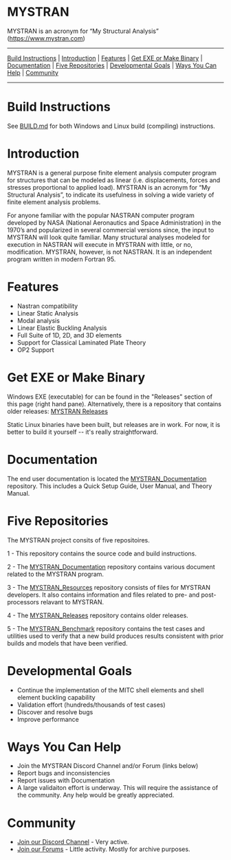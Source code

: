 MYSTRAN
=======

MYSTRAN is an acronym for “My Structural Analysis” (https://www.mystran.com)


---

[Build Instructions](#Build-Instructions) |
[Introduction](#Introduction) |
[Features](#Features) |
[Get EXE or Make Binary](#Get-EXE-or-Make-Binary) |
[Documentation](#Documentation) |
[Five Repositories](#Five-Repositories) |
[Developmental Goals](#Developmental-Goals) |
[Ways You Can Help](#ways-you-can-help) |
[Community](#community)

---

# Build Instructions

See [BUILD.md](BUILD.md) for both Windows and Linux build (compiling) instructions.

# Introduction

MYSTRAN is a general purpose finite element analysis computer program for
structures that can be modeled as linear (i.e. displacements, forces and
stresses proportional to applied load). MYSTRAN is an acronym for
“My Structural Analysis”, to indicate its usefulness in solving a wide variety
of finite element analysis problems.

For anyone familiar with the popular NASTRAN computer program developed by NASA
(National Aeronautics and Space Administration) in the 1970’s and popularized
in several commercial versions since, the input to MYSTRAN will look quite
familiar. Many structural analyses modeled for execution in NASTRAN will
execute in MYSTRAN with little, or no, modification. MYSTRAN, however, is not
NASTRAN. It is an independent program written in modern Fortran 95.

# Features

- Nastran compatibility
- Linear Static Analysis
- Modal analysis
- Linear Elastic Buckling Analysis
- Full Suite of 1D, 2D, and 3D elements
- Support for Classical Laminated Plate Theory
- OP2 Support

# Get EXE or Make Binary

Windows EXE (executable) for can be found in the "Releases" section of this page (right hand pane).
Alternatively, there is a repository that contains older releases: [MYSTRAN Releases](https://github.com/MYSTRANsolver/MYSTRAN_Releases)

Static Linux binaries have been built, but releases are in work.
For now, it is better to build it yourself -- it's really
straightforward.

# Documentation

The end user documentation is located the [MYSTRAN_Documentation](https://github.com/MYSTRANsolver/MYSTRAN_Documentation) repository.
This includes a Quick Setup Guide, User Manual, and Theory Manual.

# Five Repositories

The MYSTRAN project consits of five repositoires.

1 - This repository contains the source code and build instructions.

2 - The [MYSTRAN_Documentation](https://github.com/MYSTRANsolver/MYSTRAN_Documentation) repository contains various document related to the MYSTRAN program.

3 - The [MYSTRAN_Resources](https://github.com/MYSTRANsolver/MYSTRAN_Resources) repository consists of files for MYSTRAN developers.
It also contains information and files related to pre- and post-processors relavant to MYSTRAN.

4 - The [MYSTRAN_Releases](https://github.com/MYSTRANsolver/MYSTRAN_Releases) repository contains older releases.

5 - The [MYSTRAN_Benchmark](https://github.com/MYSTRANsolver/MYSTRAN_Benchmark) repository contains the test cases and utilities used to verify that a new build produces results consistent with prior builds and models that have been verified.


# Developmental Goals

- Continue the implementation of the MITC shell elements and shell element buckling capability
- Validation effort (hundreds/thousands of test cases)
- Discover and resolve bugs
- Improve performance


# Ways You Can Help

- Join the MYSTRAN Discord Channel and/or Forum (links below)
- Report bugs and inconsistencies
- Report issues with Documentation
- A large validaiton effort is underway. This will require the assistance of the community. Any help would be greatly appreciated.

# Community

- [Join our Discord Channel](https://discord.gg/9k76SkHpHM) - Very active.
- [Join our Forums](https://mystran.com/forums) - Little activity. Mostly for archive purposes.
